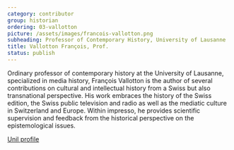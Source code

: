```yaml
---
category: contributor
group: historian
ordering: 03-vallotton
picture: /assets/images/francois-vallotton.png
subheading: Professor of Contemporary History, University of Lausanne
title: Vallotton François, Prof.
status: publish
---
```


Ordinary professor of contemporary history at the University of Lausanne, specialized in media history, François Vallotton is the author of several contributions on cultural and intellectual history from a Swiss but also transnational perspective. His work embraces the history of the Swiss edition, the Swiss public television and radio as well as the mediatic culture in Switzerland and Europe.
Within impresso, he provides scientific supervision and feedback from the historical perspective on the epistemological issues.


[Unil profile](http://www.unil.ch/hist/francoisvallotton)
